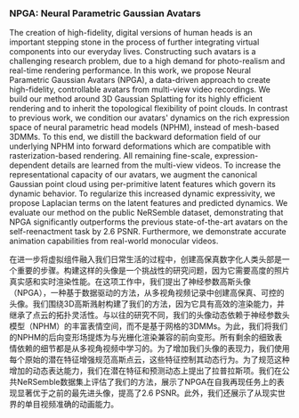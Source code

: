 ### NPGA: Neural Parametric Gaussian Avatars

The creation of high-fidelity, digital versions of human heads is an important stepping stone in the process of further integrating virtual components into our everyday lives. Constructing such avatars is a challenging research problem, due to a high demand for photo-realism and real-time rendering performance. In this work, we propose Neural Parametric Gaussian Avatars (NPGA), a data-driven approach to create high-fidelity, controllable avatars from multi-view video recordings. We build our method around 3D Gaussian Splatting for its highly efficient rendering and to inherit the topological flexibility of point clouds. In contrast to previous work, we condition our avatars' dynamics on the rich expression space of neural parametric head models (NPHM), instead of mesh-based 3DMMs. To this end, we distill the backward deformation field of our underlying NPHM into forward deformations which are compatible with rasterization-based rendering. All remaining fine-scale, expression-dependent details are learned from the multi-view videos. To increase the representational capacity of our avatars, we augment the canonical Gaussian point cloud using per-primitive latent features which govern its dynamic behavior. To regularize this increased dynamic expressivity, we propose Laplacian terms on the latent features and predicted dynamics. We evaluate our method on the public NeRSemble dataset, demonstrating that NPGA significantly outperforms the previous state-of-the-art avatars on the self-reenactment task by 2.6 PSNR. Furthermore, we demonstrate accurate animation capabilities from real-world monocular videos.

在进一步将虚拟组件融入我们日常生活的过程中，创建高保真数字化人类头部是一个重要的步骤。构建这样的头像是一个挑战性的研究问题，因为它需要高度的照片真实感和实时渲染性能。在这项工作中，我们提出了神经参数高斯头像（NPGA），一种基于数据驱动的方法，从多视角视频记录中创建高保真、可控的头像。我们围绕3D高斯溅射构建了我们的方法，因为它具有高效的渲染能力，并继承了点云的拓扑灵活性。与以往的研究不同，我们的头像动态依赖于神经参数头模型（NPHM）的丰富表情空间，而不是基于网格的3DMMs。为此，我们将我们的NPHM的后向变形场提炼为与光栅化渲染兼容的前向变形。所有剩余的细致表情依赖的细节都是从多视角视频中学习的。为了增加我们头像的表现力，我们使用每个原始的潜在特征增强规范高斯点云，这些特征控制其动态行为。为了规范这种增加的动态表达能力，我们在潜在特征和预测动态上提出了拉普拉斯项。我们在公共NeRSemble数据集上评估了我们的方法，展示了NPGA在自我再现任务上的表现显著优于之前的最先进头像，提高了2.6 PSNR。此外，我们还展示了从现实世界的单目视频准确的动画能力。
